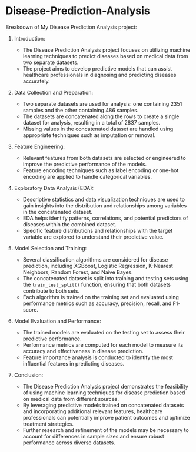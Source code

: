 # Disease-Prediction-Analysis
Breakdown of My Disease Prediction Analysis project:

1. Introduction:
   - The Disease Prediction Analysis project focuses on utilizing machine learning techniques to predict diseases based on medical data from two separate datasets.
   - The project aims to develop predictive models that can assist healthcare professionals in diagnosing and predicting diseases accurately.

2. Data Collection and Preparation:
   - Two separate datasets are used for analysis: one containing 2351 samples and the other containing 486 samples.
   - The datasets are concatenated along the rows to create a single dataset for analysis, resulting in a total of 2837 samples.
   - Missing values in the concatenated dataset are handled using appropriate techniques such as imputation or removal.
   
3. Feature Engineering:
   - Relevant features from both datasets are selected or engineered to improve the predictive performance of the models.
   - Feature encoding techniques such as label encoding or one-hot encoding are applied to handle categorical variables.
  
4. Exploratory Data Analysis (EDA):
   - Descriptive statistics and data visualization techniques are used to gain insights into the distribution and relationships among variables in the concatenated dataset.
   - EDA helps identify patterns, correlations, and potential predictors of diseases within the combined dataset.
   - Specific feature distributions and relationships with the target variable are explored to understand their predictive value.

5. Model Selection and Training:
   - Several classification algorithms are considered for disease prediction, including XGBoost, Logistic Regression, K-Nearest Neighbors, Random Forest, and Naive Bayes.
   - The concatenated dataset is split into training and testing sets using the `train_test_split()` function, ensuring that both datasets contribute to both sets.
   - Each algorithm is trained on the training set and evaluated using performance metrics such as accuracy, precision, recall, and F1-score.

6. Model Evaluation and Performance:
   - The trained models are evaluated on the testing set to assess their predictive performance.
   - Performance metrics are computed for each model to measure its accuracy and effectiveness in disease prediction.
   - Feature importance analysis is conducted to identify the most influential features in predicting diseases.

7. Conclusion:
   - The Disease Prediction Analysis project demonstrates the feasibility of using machine learning techniques for disease prediction based on medical data from different sources.
   - By leveraging predictive models trained on concatenated datasets and incorporating additional relevant features, healthcare professionals can potentially improve patient outcomes and optimize treatment strategies.
   - Further research and refinement of the models may be necessary to account for differences in sample sizes and ensure robust performance across diverse datasets.
